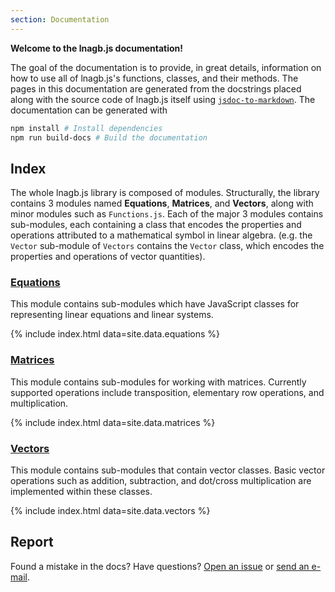 ```yaml
---
section: Documentation
---
```

**Welcome to the lnagb.js documentation!**

The goal of the documentation is to provide, in great details, information on
how to use all of lnagb.js's functions, classes, and their methods. The pages
in this documentation are generated from the docstrings placed along with the
source code of lnagb.js itself using [`jsdoc-to-markdown`][gh jsdoc2md]. The
documentation can be generated with

```bash
npm install # Install dependencies
npm run build-docs # Build the documentation
```

[gh jsdoc2md]: https://github.com/jsdoc2md/jsdoc-to-markdown

## Index

The whole lnagb.js library is composed of modules. Structurally, the library
contains 3 modules named **Equations**, **Matrices**, and **Vectors**, along
with minor modules such as `Functions.js`. Each of the major 3 modules contains
sub-modules, each containing a class that encodes the properties and operations
attributed to a mathematical symbol in linear algebra. (e.g. the `Vector`
sub-module of `Vectors` contains the `Vector` class, which encodes the
properties and operations of vector quantities).

### [Equations](./Equations.html)

This module contains sub-modules which have JavaScript classes for representing
linear equations and linear systems.

{% include index.html data=site.data.equations %}

### [Matrices](./Matrices.html)

This module contains sub-modules for working with matrices. Currently supported
operations include transposition, elementary row operations, and multiplication.

{% include index.html data=site.data.matrices %}

### [Vectors](./Vectors.html)

This module contains sub-modules that contain vector classes. Basic vector
operations such as addition, subtraction, and dot/cross multiplication are
implemented within these classes.

{% include index.html data=site.data.vectors %}

## Report

Found a mistake in the docs? Have questions? [Open an issue][gh new issue] or
[send an e-mail][e-mail].

[gh new issue]: https://github.com/cgcentral/lnagb.js/issues/new
[e-mail]: mailto:novakcgx@protonmail.com
